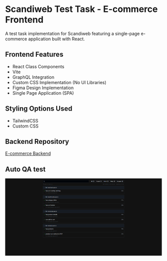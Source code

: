 # Scandiweb Test Task - E-commerce Frontend

A test task implementation for Scandiweb featuring a single-page e-commerce application built with React.

## Frontend Features
- React Class Components
- Vite
- GraphQL Integration
- Custom CSS Implementation (No UI Libraries)
- Figma Design Implementation
- Single Page Application (SPA)

## Styling Options Used
- TailwindCSS
- Custom CSS

## Backend Repository
[E-commerce Backend](https://github.com/Ali-Mohamed-Abdelmawla/Ecommerce.git)

## Auto QA test
![test passed](./scandi-web-QA-tool.png)